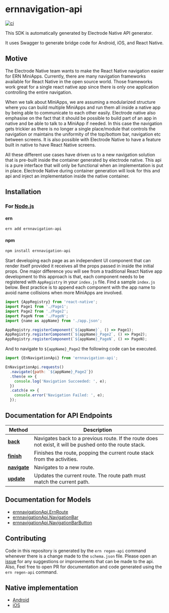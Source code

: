 # ernnavigation-api

[![ci][1]][2]

This SDK is automatically generated by Electrode Native API generator.

It uses Swagger to generate bridge code for Android, iOS, and React Native.

## Motive

The Electrode Native team wants to make the React Native navigation easier for ERN MiniApps.
Currently, there are many navigation frameworks available for React Native in the open source world. Those frameworks work great for a single react native app since there is only one application controlling the entire navigation.

When we talk about MiniApps, we are assuming a modularized structure where you can build multiple MiniApps and run them all inside a native app by being able to communicate to each other easily. Electrode native also emphasise on the fact that it should be possible to build part of an app in native and be able to talk to a MiniApp if needed.
In this case the navigation gets trickier as there is no longer a single place/module that controls the navigation or maintains the uniformity of the top/bottom bar, navigation etc between screens.
It is also possible with Electrode Native to have a feature built in native to have React Native screens.

All these different use cases have driven us to a new navigation solution that is pre-built inside the container generated by electrode native.
This api is a pure interface that will only be functional when an implementation is put in place. Electrode Native during container generation will look for this and api and inject an implementation inside the native container.

## Installation

### For [Node.js](https://nodejs.org/)

#### ern

```sh
ern add ernnavigation-api
```

#### npm

```sh
npm install ernnavigation-api
```

Start developing each page as an independent UI component that can render itself provided it receives all the props passed in inside the initial props.
One major difference you will see from a traditional React Native app development to this approach is that, each component needs to be registered with `AppRegistry` in your `index.js` file.
Find a sample `index.js` below. Best practice is to append each component with the app name to avoid name collisions when more MiniApps are involved.

```js
import {AppRegistry} from 'react-native';
import Page1 from './Page1';
import Page2 from './Page2';
import PageN from './PageN';
import {name as appName} from './app.json';

AppRegistry.registerComponent(`${appName}`, () => Page1);
AppRegistry.registerComponent(`${appName}_Page2`, () => Page2);
AppRegistry.registerComponent(`${appName}_PageN`, () => PageN);
```

And to navigate to `${appName}_Page2` the following code can be executed.

```js
import {EnNavigationApi} from 'ernnavigation-api';

EnNavigationApi.requests()
  .navigate({path: `${appName}_Page2`})
  .then(e => {
    console.log('Navigation Succeeded: ', e);
  })
  .catch(e => {
    console.error('Navigation Failed: ', e);
  });
```

## Documentation for API Endpoints

| Method                                                                                        | Description                                                                                               |
|-----------------------------------------------------------------------------------------------|-----------------------------------------------------------------------------------------------------------|
| [**back**](https://github.com/electrode-io/ernnavigation-api/blob/master/schema.json#L68)     | Navigates back to a previous route.  If the route does not exist, it will be pushed onto the route stack. |
| [**finish**](https://github.com/electrode-io/ernnavigation-api/blob/master/schema.json#L49)   | Finishes the route, popping the current route stack from the activities.                                  |
| [**navigate**](https://github.com/electrode-io/ernnavigation-api/blob/master/schema.json#L11) | Navigates to a new route.                                                                                 |
| [**update**](https://github.com/electrode-io/ernnavigation-api/blob/master/schema.json#L30)   | Updates the current route.  The route path must match the current path.                                   |

## Documentation for Models

- [ernnavigationApi.ErnRoute](https://github.com/electrode-io/ernnavigation-api/blob/master/schema.json#L89)
- [ernnavigationApi.NavigationBar](https://github.com/electrode-io/ernnavigation-api/blob/master/schema.json#L128)
- [ernnavigationApi.NavigationBarButton](https://github.com/electrode-io/ernnavigation-api/blob/master/schema.json#L107)

## Contributing

Code in this repository is generated by the `ern regen-api` command whenever there is a change made to the `schema.json` file. Please open an [issue](https://github.com/electrode-io/ernnavigation-api/issues) for any suggestions or improvements that can be made to the api. Also, Feel free to open PR for documentation and code generated using the `ern regen-api` command.

## Native implementation

- [Android](https://github.com/electrode-io/ernnavigation-api-impl-native/tree/master/android)
- [iOS](https://github.com/electrode-io/ernnavigation-api-impl-native/tree/master/ios)

[1]: https://github.com/electrode-io/ernnavigation-api/workflows/ci/badge.svg
[2]: https://github.com/electrode-io/ernnavigation-api/actions
